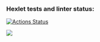 ### Hexlet tests and linter status:
[![Actions Status](https://github.com/Rimul1/java-project-lvl1/workflows/hexlet-check/badge.svg)](https://github.com/Rimul1/java-project-lvl1/actions)

<a href="https://codeclimate.com/github/codeclimate/codeclimate/maintainability"><img src="https://api.codeclimate.com/v1/badges/a99a88d28ad37a79dbf6/maintainability" /></a>
